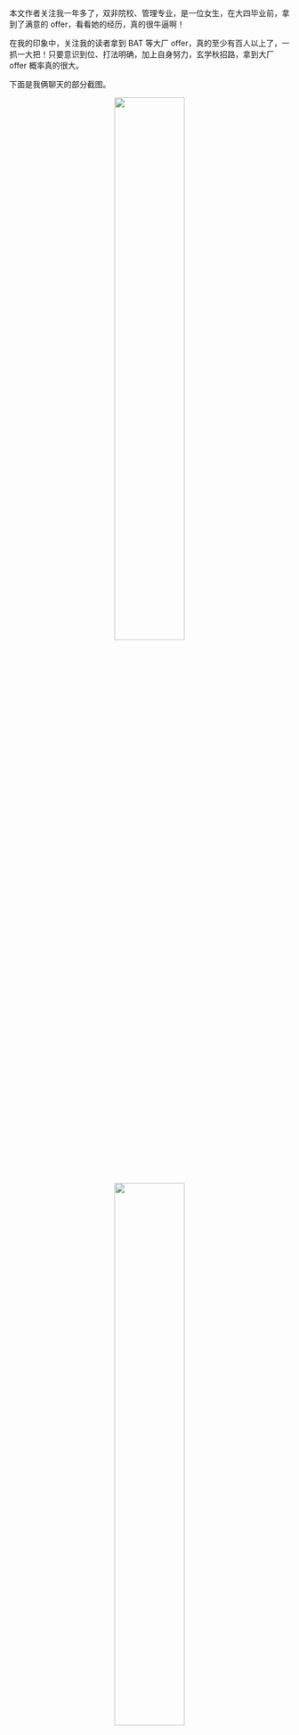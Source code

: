 本文作者关注我一年多了，双非院校、管理专业，是一位女生，在大四毕业前，拿到了满意的 offer，看看她的经历，真的很牛逼啊！

在我的印象中，关注我的读者拿到 BAT 等大厂 offer，真的至少有百人以上了，一抓一大把！只要意识到位、打法明确，加上自身努力，玄学秋招路，拿到大厂 offer 概率真的很大。

下面是我俩聊天的部分截图。

<div align=center><img src='https://mmbiz.qpic.cn/mmbiz_png/DBGkJoiavM660koWLtJTO9Rr4j0ic1EcsibaXgOs6kP4IQvm76UEkcuY1w1Ndu0N3O2zMCGxicvWjJLlINicE1hMGtw/640?wx_fmt=png&tp=webp&wxfrom=5&wx_lazy=1&wx_co=1' width="50%" height="50%"></div>

<div align=center><img src='https://mmbiz.qpic.cn/mmbiz_png/DBGkJoiavM660koWLtJTO9Rr4j0ic1EcsibSloibibeIe4UMVdsMdL5s8ic4NqwzY945OPSYcQJRk7NNy833Mibr9hwcQ/640?wx_fmt=png&tp=webp&wxfrom=5&wx_lazy=1&wx_co=1' width="50%" height="50%"></div>

<div align=center><img src='https://mmbiz.qpic.cn/mmbiz_png/DBGkJoiavM660koWLtJTO9Rr4j0ic1Ecsib9qgZVlHsHgOYQKCEuDiaBdjspXibNzZjtUc6s4vibMW1TclgxNlVDrchg/640?wx_fmt=png&tp=webp&wxfrom=5&wx_lazy=1&wx_co=1' width="50%" height="50%"></div>
<p align=center>(部分聊天截图)</p>

700天之前，我决定做一名程序媛。

在此之前，我专心的啃着我的管理学专业，组织策划各类校园活动，还写不出一段完整的代码。

**在此之后，拿到了滴滴出行四个部门的offer，百度的2个offer，京东的，旷世的，阿里云的实习录用offer以及转正offer。**

**很多人觉得我很幸运，觉得我这一路太顺了。可这仅仅一年半的时间里，辗转于三座城市之间，换了五次房子，凌晨的高铁，深夜的飞机，我以一个学生的身份提前感受了一个成年人的生活，有所得必有所失。**

**我选择的实习公司是百度-滴滴-阿里（测试开发-C++开发-Java开发），很是跳脱，并未在一个领域深耕，实则是在尝试，试图找到自己喜欢的。在此，和大家分享一下实习经历和学习路线。**

我开始找实习那会儿还是大二，学历不出色，技术水平也谈不上多高，但是之前的校园经历还算丰富，做过文化艺术节的主持人，辅导员助理，学生党支部书记，带过创新创业项目，参加过大创项目，这些也是求职的优势。

所以，给刚上大学的小伙伴们一点建议（仅供参考），可以适当的选择去选择一些活动，有目的的去提升自己的软技能，或许对未来的你会有所帮助。而刚开始那会，学习路线就是技术语言的基础知识，网络，操作系统，数据结构和算法，简历投递的渠道就是投在实习僧上，还有就是让学姐学长内推；有内推的渠道一定要好好利用，这要比直接投递到招聘网站上效率高得多。

另外一点建议就是，面试时态度要真诚，和面试官交流时把最真实的你展现出来就好了，我到现在还记得第一次面试百度时候面试官诧异又无奈的语气，当时上大二，刚刚开设软件测试的课程，还没有完全看完，他问我关于软件测试的问题好多我都答不上来，最后他叹气道“你说你应聘测试开发的岗位，好歹你也准备准备吧”，我说我不知道学姐推的岗位是这个，如果有机会我一定会好好学习的......现在想来，那时候能通过一面，或许就是真诚的态度。

不得不说大厂的实习经历真的是求职的敲门砖，有了第一份实习经历，在之后找第二份实习的时候起码在简历筛选这一关上是通过了的，而且在二面与三面时你与面试官可聊的内容也多了起来，实习做的项目，你对工作的看法，对自我的认知，这些东西千人千面，建议不要去探寻什么标准答案，回答你内心真实想法就好。

不过后续的面试，对技术上也有了一定的要求。我开始关注技术博客，偶尔刷刷题，论起学习方法和学习技巧，我的确没什么出彩的地方，查缺不漏加上适当总结，画一些总结树，值得一提的是要有条理的把所掌握的内容讲清楚，我面试了许多次，每次面试完我大概就知道自己有没有通过，基本上每次和面试官清楚的展现了自己的思路，即使有些问题没有回答上来就是可以通过的。

春招时建议好好把握，有一些大厂招聘实习生，可以看准机会投递，春招的转正率比日常实习大的多。还有一点需要了解的是很多部门会进行线下的电话面试，即使简历在官网的招聘池子中，也可以通过内推的方式进行部门直面，我是春招时投递了阿里，不小心被推成了java，面试官对语言有要求便把我扔回池子里，后来在牛客网上发现部门直招的消息，再次应聘，有幸进入阿里云，并且转正（插播一条信息：阿里云弹性计算部门春招开始，免笔试部门直面，投递邮箱pkugsy@aliyun.com），秋招我未参加，在此不发表建议。

最后谈一谈实习，公司其实是个很好的成长平台，在这里，学到的东西比学校里要多。成长的速度也比较快。最初一定是什么都不懂，什么都不会，很多东西要不断的去学习，业务也好，技术栈也罢，你要掌握很多。幸运的话，你会遇到一个带你入门的导师，你会从他那里学会更多的东西，你也会努力成为一个像他们一样优秀的人。

希望亲爱的你在所谓的幸运降临之前脚踏实地做好自己。

阿里云弹性计算部门春招开启，面向2021届毕业的毕业生，提供java研发和基础平台开发，部门直面免笔试，简历可投递至pkugsy@aliyun.com（简历命名：岗位+学校+姓名+手机号）

## 说明

原创文章链接：[700天之前，我决定做一名程序媛](https://mp.weixin.qq.com/s?__biz=MzI5Mjk2NTEwMA==&mid=2247483787&idx=1&sn=1db8ae3f541173829a80b7dfbbb414da&chksm=ec781e08db0f971e5af3db65cba4fda035489b31801266118b10925990cfe8d672e1e6fb8ed2&token=1605937690&lang=zh_CN#rd)
